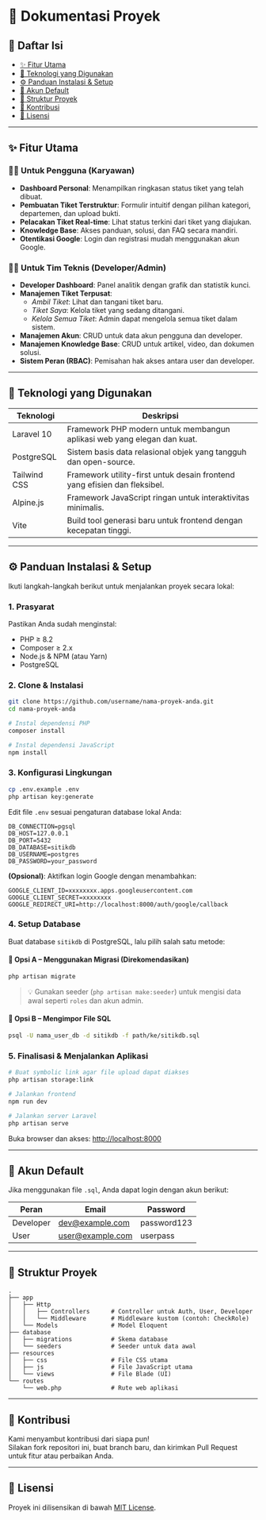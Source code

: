 
# 📖 Dokumentasi Proyek

## 📑 Daftar Isi
- [✨ Fitur Utama](#-fitur-utama)  
- [🚀 Teknologi yang Digunakan](#-teknologi-yang-digunakan)  
- [⚙️ Panduan Instalasi & Setup](#-panduan-instalasi--setup)  
- [🔑 Akun Default](#-akun-default)  
- [📂 Struktur Proyek](#-struktur-proyek)  
- [🤝 Kontribusi](#-kontribusi)  
- [📄 Lisensi](#-lisensi)

---

## ✨ Fitur Utama

### 🧑‍💼 Untuk Pengguna (Karyawan)
- **Dashboard Personal**: Menampilkan ringkasan status tiket yang telah dibuat.
- **Pembuatan Tiket Terstruktur**: Formulir intuitif dengan pilihan kategori, departemen, dan upload bukti.
- **Pelacakan Tiket Real-time**: Lihat status terkini dari tiket yang diajukan.
- **Knowledge Base**: Akses panduan, solusi, dan FAQ secara mandiri.
- **Otentikasi Google**: Login dan registrasi mudah menggunakan akun Google.

### 👨‍💻 Untuk Tim Teknis (Developer/Admin)
- **Developer Dashboard**: Panel analitik dengan grafik dan statistik kunci.
- **Manajemen Tiket Terpusat**:
  - *Ambil Tiket*: Lihat dan tangani tiket baru.
  - *Tiket Saya*: Kelola tiket yang sedang ditangani.
  - *Kelola Semua Tiket*: Admin dapat mengelola semua tiket dalam sistem.
- **Manajemen Akun**: CRUD untuk data akun pengguna dan developer.
- **Manajemen Knowledge Base**: CRUD untuk artikel, video, dan dokumen solusi.
- **Sistem Peran (RBAC)**: Pemisahan hak akses antara user dan developer.

---

## 🚀 Teknologi yang Digunakan

| Teknologi     | Deskripsi                                                                 |
|---------------|---------------------------------------------------------------------------|
| Laravel 10    | Framework PHP modern untuk membangun aplikasi web yang elegan dan kuat.  |
| PostgreSQL    | Sistem basis data relasional objek yang tangguh dan open-source.         |
| Tailwind CSS  | Framework utility-first untuk desain frontend yang efisien dan fleksibel.|
| Alpine.js     | Framework JavaScript ringan untuk interaktivitas minimalis.              |
| Vite          | Build tool generasi baru untuk frontend dengan kecepatan tinggi.         |

---

## ⚙️ Panduan Instalasi & Setup

Ikuti langkah-langkah berikut untuk menjalankan proyek secara lokal:

### 1. Prasyarat
Pastikan Anda sudah menginstal:
- PHP ≥ 8.2  
- Composer ≥ 2.x  
- Node.js & NPM (atau Yarn)  
- PostgreSQL

### 2. Clone & Instalasi
```bash
git clone https://github.com/username/nama-proyek-anda.git
cd nama-proyek-anda

# Instal dependensi PHP
composer install

# Instal dependensi JavaScript
npm install
```

### 3. Konfigurasi Lingkungan
```bash
cp .env.example .env
php artisan key:generate
```

Edit file `.env` sesuai pengaturan database lokal Anda:
```env
DB_CONNECTION=pgsql
DB_HOST=127.0.0.1
DB_PORT=5432
DB_DATABASE=sitikdb
DB_USERNAME=postgres
DB_PASSWORD=your_password
```

**(Opsional)**: Aktifkan login Google dengan menambahkan:
```env
GOOGLE_CLIENT_ID=xxxxxxxx.apps.googleusercontent.com
GOOGLE_CLIENT_SECRET=xxxxxxxx
GOOGLE_REDIRECT_URI=http://localhost:8000/auth/google/callback
```

### 4. Setup Database

Buat database `sitikdb` di PostgreSQL, lalu pilih salah satu metode:

#### 🔹 Opsi A – Menggunakan Migrasi (Direkomendasikan)
```bash
php artisan migrate
```
> 💡 Gunakan seeder (`php artisan make:seeder`) untuk mengisi data awal seperti `roles` dan akun admin.

#### 🔹 Opsi B – Mengimpor File SQL
```bash
psql -U nama_user_db -d sitikdb -f path/ke/sitikdb.sql
```

### 5. Finalisasi & Menjalankan Aplikasi
```bash
# Buat symbolic link agar file upload dapat diakses
php artisan storage:link

# Jalankan frontend
npm run dev

# Jalankan server Laravel
php artisan serve
```

Buka browser dan akses: [http://localhost:8000](http://localhost:8000)

---

## 🔑 Akun Default

Jika menggunakan file `.sql`, Anda dapat login dengan akun berikut:

| Peran      | Email             | Password      |
|------------|-------------------|---------------|
| Developer  | dev@example.com   | password123   |
| User       | user@example.com  | userpass      |

---

## 📂 Struktur Proyek

```
.
├── app
│   ├── Http
│   │   ├── Controllers      # Controller untuk Auth, User, Developer
│   │   └── Middleware       # Middleware kustom (contoh: CheckRole)
│   └── Models               # Model Eloquent
├── database
│   ├── migrations           # Skema database
│   └── seeders              # Seeder untuk data awal
├── resources
│   ├── css                  # File CSS utama
│   ├── js                   # File JavaScript utama
│   └── views                # File Blade (UI)
└── routes
    └── web.php              # Rute web aplikasi
```

---

## 🤝 Kontribusi

Kami menyambut kontribusi dari siapa pun!  
Silakan fork repositori ini, buat branch baru, dan kirimkan Pull Request untuk fitur atau perbaikan Anda.

---

## 📄 Lisensi

Proyek ini dilisensikan di bawah [MIT License](LICENSE).

